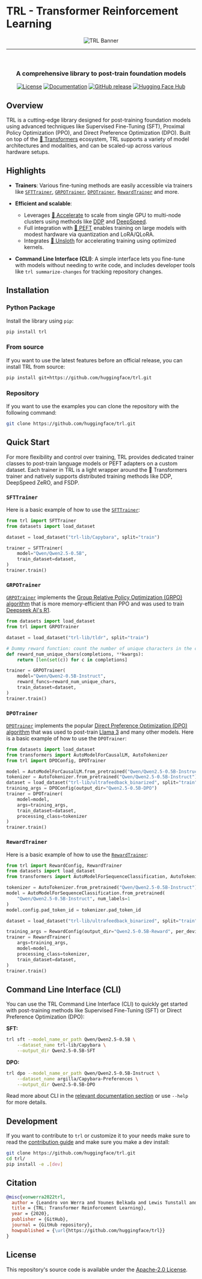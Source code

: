 # TRL - Transformer Reinforcement Learning

<div style="text-align: center">
<img src="https://huggingface.co/datasets/trl-lib/documentation-images/resolve/main/trl_banner_dark.png" alt="TRL Banner">
</div>

<hr> <br>

<h3 align="center">
    <p>A comprehensive library to post-train foundation models</p>
</h3>

<p align="center">
    <a href="https://github.com/huggingface/trl/blob/main/LICENSE"><img alt="License" src="https://img.shields.io/github/license/huggingface/trl.svg?color=blue"></a>
    <a href="https://huggingface.co/docs/trl/index"><img alt="Documentation" src="https://img.shields.io/website?label=documentation&url=https%3A%2F%2Fhuggingface.co%2Fdocs%2Ftrl%2Findex&down_color=red&down_message=offline&up_color=blue&up_message=online"></a>
    <a href="https://github.com/huggingface/trl/releases"><img alt="GitHub release" src="https://img.shields.io/github/release/huggingface/trl.svg"></a>
    <a href="https://huggingface.co/trl-lib"><img alt="Hugging Face Hub" src="https://img.shields.io/badge/🤗%20Hub-trl--lib-yellow"></a> 
</p>

## Overview

TRL is a cutting-edge library designed for post-training foundation models using advanced techniques like Supervised Fine-Tuning (SFT), Proximal Policy Optimization (PPO), and Direct Preference Optimization (DPO). Built on top of the [🤗 Transformers](https://github.com/huggingface/transformers) ecosystem, TRL supports a variety of model architectures and modalities, and can be scaled-up across various hardware setups.

## Highlights

- **Trainers**: Various fine-tuning methods are easily accessible via trainers like [`SFTTrainer`](https://huggingface.co/docs/trl/sft_trainer), [`GRPOTrainer`](https://huggingface.co/docs/trl/grpo_trainer), [`DPOTrainer`](https://huggingface.co/docs/trl/dpo_trainer), [`RewardTrainer`](https://huggingface.co/docs/trl/reward_trainer) and more.

- **Efficient and scalable**: 
    - Leverages [🤗 Accelerate](https://github.com/huggingface/accelerate) to scale from single GPU to multi-node clusters using methods like [DDP](https://pytorch.org/tutorials/intermediate/ddp_tutorial.html) and [DeepSpeed](https://github.com/deepspeedai/DeepSpeed).
    - Full integration with [🤗 PEFT](https://github.com/huggingface/peft) enables training on large models with modest hardware via quantization and LoRA/QLoRA.
    - Integrates [🦥 Unsloth](https://github.com/unslothai/unsloth) for accelerating training using optimized kernels.

- **Command Line Interface (CLI)**: A simple interface lets you fine-tune with models without needing to write code, and includes developer tools like `trl summarize-changes` for tracking repository changes.

## Installation

### Python Package

Install the library using `pip`:

```bash
pip install trl
```

### From source

If you want to use the latest features before an official release, you can install TRL from source:

```bash
pip install git+https://github.com/huggingface/trl.git
```

### Repository

If you want to use the examples you can clone the repository with the following command:

```bash
git clone https://github.com/huggingface/trl.git
```

## Quick Start


For more flexibility and control over training, TRL provides dedicated trainer classes to post-train language models or PEFT adapters on a custom dataset. Each trainer in TRL is a light wrapper around the 🤗 Transformers trainer and natively supports distributed training methods like DDP, DeepSpeed ZeRO, and FSDP.

### `SFTTrainer`

Here is a basic example of how to use the [`SFTTrainer`](https://huggingface.co/docs/trl/sft_trainer):

```python
from trl import SFTTrainer
from datasets import load_dataset

dataset = load_dataset("trl-lib/Capybara", split="train")

trainer = SFTTrainer(
    model="Qwen/Qwen2.5-0.5B",
    train_dataset=dataset,
)
trainer.train()
```

### `GRPOTrainer`

[`GRPOTrainer`](https://huggingface.co/docs/trl/grpo_trainer) implements the [Group Relative Policy Optimization (GRPO) algorithm](https://huggingface.co/papers/2402.03300) that is more memory-efficient than PPO and was used to train [Deepseek AI's R1](https://huggingface.co/deepseek-ai/DeepSeek-R1).

```python
from datasets import load_dataset
from trl import GRPOTrainer

dataset = load_dataset("trl-lib/tldr", split="train")

# Dummy reward function: count the number of unique characters in the completions
def reward_num_unique_chars(completions, **kwargs):
    return [len(set(c)) for c in completions]

trainer = GRPOTrainer(
    model="Qwen/Qwen2-0.5B-Instruct",
    reward_funcs=reward_num_unique_chars,
    train_dataset=dataset,
)
trainer.train()
```

### `DPOTrainer`

[`DPOTrainer`](https://huggingface.co/docs/trl/dpo_trainer) implements the popular [Direct Preference Optimization (DPO) algorithm](https://huggingface.co/papers/2305.18290) that was used to post-train [Llama 3](https://huggingface.co/papers/2407.21783) and many other models. Here is a basic example of how to use the `DPOTrainer`:

```python
from datasets import load_dataset
from transformers import AutoModelForCausalLM, AutoTokenizer
from trl import DPOConfig, DPOTrainer

model = AutoModelForCausalLM.from_pretrained("Qwen/Qwen2.5-0.5B-Instruct")
tokenizer = AutoTokenizer.from_pretrained("Qwen/Qwen2.5-0.5B-Instruct")
dataset = load_dataset("trl-lib/ultrafeedback_binarized", split="train")
training_args = DPOConfig(output_dir="Qwen2.5-0.5B-DPO")
trainer = DPOTrainer(
    model=model,
    args=training_args,
    train_dataset=dataset,
    processing_class=tokenizer
)
trainer.train()
```

### `RewardTrainer`

Here is a basic example of how to use the [`RewardTrainer`](https://huggingface.co/docs/trl/reward_trainer):

```python
from trl import RewardConfig, RewardTrainer
from datasets import load_dataset
from transformers import AutoModelForSequenceClassification, AutoTokenizer

tokenizer = AutoTokenizer.from_pretrained("Qwen/Qwen2.5-0.5B-Instruct")
model = AutoModelForSequenceClassification.from_pretrained(
    "Qwen/Qwen2.5-0.5B-Instruct", num_labels=1
)
model.config.pad_token_id = tokenizer.pad_token_id

dataset = load_dataset("trl-lib/ultrafeedback_binarized", split="train")

training_args = RewardConfig(output_dir="Qwen2.5-0.5B-Reward", per_device_train_batch_size=2)
trainer = RewardTrainer(
    args=training_args,
    model=model,
    processing_class=tokenizer,
    train_dataset=dataset,
)
trainer.train()
```

## Command Line Interface (CLI)

You can use the TRL Command Line Interface (CLI) to quickly get started with post-training methods like Supervised Fine-Tuning (SFT) or Direct Preference Optimization (DPO):

**SFT:**

```bash
trl sft --model_name_or_path Qwen/Qwen2.5-0.5B \
    --dataset_name trl-lib/Capybara \
    --output_dir Qwen2.5-0.5B-SFT
```

**DPO:**

```bash
trl dpo --model_name_or_path Qwen/Qwen2.5-0.5B-Instruct \
    --dataset_name argilla/Capybara-Preferences \
    --output_dir Qwen2.5-0.5B-DPO 
```

Read more about CLI in the [relevant documentation section](https://huggingface.co/docs/trl/main/en/clis) or use `--help` for more details.

## Development

If you want to contribute to `trl` or customize it to your needs make sure to read the [contribution guide](https://github.com/huggingface/trl/blob/main/CONTRIBUTING.md) and make sure you make a dev install:

```bash
git clone https://github.com/huggingface/trl.git
cd trl/
pip install -e .[dev]
```

## Citation

```bibtex
@misc{vonwerra2022trl,
  author = {Leandro von Werra and Younes Belkada and Lewis Tunstall and Edward Beeching and Tristan Thrush and Nathan Lambert and Shengyi Huang and Kashif Rasul and Quentin Gallouédec},
  title = {TRL: Transformer Reinforcement Learning},
  year = {2020},
  publisher = {GitHub},
  journal = {GitHub repository},
  howpublished = {\url{https://github.com/huggingface/trl}}
}
```

## License

This repository's source code is available under the [Apache-2.0 License](LICENSE).
